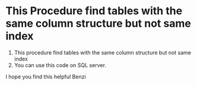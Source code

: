 # This Procedure find tables with the same column structure but not same index

1. This procedure find tables with the same column structure but not same index
2. You can use this code on SQL server.


I hope you find this helpful
Benzi
